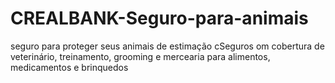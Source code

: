# CREALBANK-Seguro-para-animais
seguro para proteger seus animais de estimação cSeguros om cobertura de veterinário, treinamento, grooming e mercearia para alimentos, medicamentos e brinquedos
